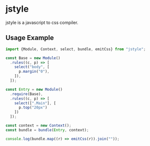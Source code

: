 # jstyle

jstyle is a javascript to css compiler.

## Usage Example

```js
import {Module, Context, select, bundle, emitCss} from "jstyle";

const Base = new Module()
  .rules((c, p) => [
    select("body", [
      p.margin("0"),
    ]),
  ]);

const Entry = new Module()
  .require(Base),
  .rules((c, p) => [
    select([".Main"], [
      p.top("20px")
    ])
  ]);

const context = new Context();
const bundle = bundle(Entry, context);

console.log(bundle.map((r) => emitCss(r)).join(""));
```
